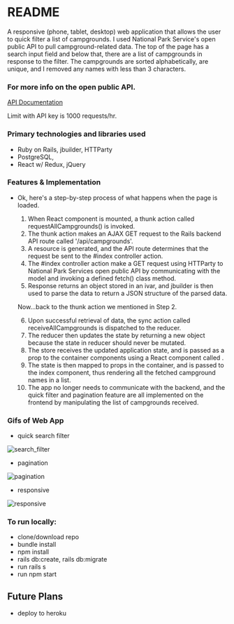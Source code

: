 # README
A responsive (phone, tablet, desktop) web application that allows the user to quick filter a list of campgrounds. I used National Park Service's open public API to pull campground-related data. The top of the page has a search input field and below that, there are a list of campgrounds in response to the filter. The campgrounds are sorted alphabetically, are unique, and I removed any names with less than 3 characters.

### For more info on the open public API.
[API Documentation](https://www.nps.gov/subjects/developer/api-documentation.htm#/campgrounds/getCampgrounds)

Limit with API key is 1000 requests/hr.

### Primary technologies and libraries used
- Ruby on Rails, jbuilder, HTTParty
- PostgreSQL,
- React w/ Redux, jQuery


### Features & Implementation
- Ok, here's a step-by-step process of what happens when the page is loaded.
    1. When React component is mounted, a thunk action called requestAllCampgrounds() is invoked.
    2. The thunk action makes an AJAX GET request to the Rails backend API route called '/api/campgrounds'.
    3. A resource is generated, and the API route determines that the request be sent to the #index controller action.
    4. The #index controller action make a GET request using HTTParty to National Park Services open public API by communicating with the model and invoking a defined fetch() class method.
    5. Response returns an object stored in an ivar, and jbuilder is then used to parse the data to return a JSON structure of the parsed data.

    Now...back to the thunk action we mentioned in Step 2.

    6. Upon successful retrieval of data, the sync action called receiveAllCampgrounds is dispatched to the reducer.
    7. The reducer then updates the state by returning a new object because the state in reducer should never be mutated.
    8. The store receives the updated application state, and is passed as a prop to the container components using a React component called <Provider>.
    9. The state is then mapped to props in the container, and is passed to the index component, thus rendering all the fetched campground names in a list.
    10. The app no longer needs to communicate with the backend, and the quick filter and pagination feature are all implemented on the frontend by manipulating the list of campgrounds received.

### Gifs of Web App

- quick search filter

![search_filter](images/quick_search.gif)

- pagination

![pagination](images/pagination.gif)

- responsive

![responsive](images/responsive.gif)


### To run locally:
- clone/download repo
- bundle install
- npm install
- rails db:create, rails db:migrate
- run rails s
- run npm start


## Future Plans
- deploy to heroku
